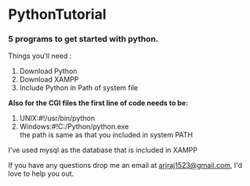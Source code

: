 # PythonTutorial
<h3>5 programs to get started with python.</h3>
Things you'll need :<br>
<ol>
<li>Download Python</li>
<li>Download XAMPP</li>
<li>Include Python in Path of system file</li>
</ol>
<strong>Also for the CGI files the first line of code needs to be:</strong>
<ol>
<li>UNIX:#!/usr/bin/python</li>
<li>Windows:#!C:/Python/python.exe</li>
the path is same as that you included in system PATH
</ol>
I've used mysql as the database that is included in XAMPP

If you have any questions drop me an email at arjraj1523@gmail.com, I'd love to help you out.

